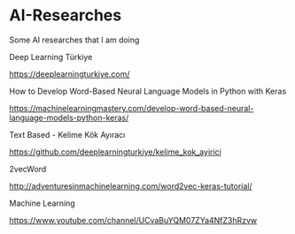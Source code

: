 # AI-Researches
Some AI researches that I am doing

Deep Learning Türkiye

https://deeplearningturkiye.com/ 

How to Develop Word-Based Neural Language Models in Python with Keras 

https://machinelearningmastery.com/develop-word-based-neural-language-models-python-keras/ 

Text Based - Kelime Kök Ayıracı

https://github.com/deeplearningturkiye/kelime_kok_ayirici 

2vecWord

http://adventuresinmachinelearning.com/word2vec-keras-tutorial/

Machine Learning 

https://www.youtube.com/channel/UCvaBuYQM07ZYa4NfZ3hRzvw 

